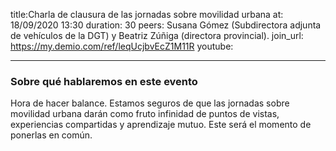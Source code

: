 title:Charla de clausura de las jornadas sobre movilidad urbana
at: 18/09/2020 13:30
duration: 30
peers:  Susana Gómez (Subdirectora adjunta de vehículos de la DGT) y Beatriz Zúñiga (directora provincial).
join_url: https://my.demio.com/ref/leqUcjbvEcZ1M11R
youtube: 

----
### Sobre qué hablaremos en este evento

Hora de hacer balance. Estamos seguros de que las jornadas sobre movilidad urbana darán como fruto infinidad de puntos de vistas, experiencias compartidas y aprendizaje mutuo. Este será el momento de ponerlas en común. 
